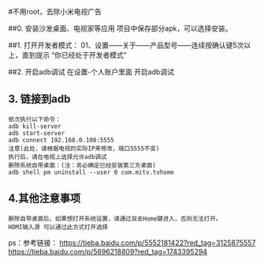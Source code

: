 #不用root，去除小米电视广告

##0. 安装沙发桌面、电视家等应用
	项目中保存部分apk，可以选择安装。

##1. 打开开发者模式：
    01、设置——关于——产品型号——连续按确认键5次以上，直到提示 “你已经处于开发者模式”

##2. 开启adb调试
    在设置-个人账户里面 开启adb调试

## 3. 链接到adb
	依次执行以下命令：
	adb kill-server
	adb start-server	
	adb connect 192.168.0.108:5555	
	注意(此处，请根据电视的实际IP来修改，端口5555不变)
	执行后，请在电视上选择允许adb调试
	删除系统自带桌面：(注：务必确定已经安装第三方桌面)
	adb shell pm uninstall --user 0 com.mitv.tvhome

## 4.其他注意事项
	删除自带桌面后，如果想打开系统设置，请通过双击Home键进入，否则无法打开。
	HDMI输入源 可以通过此方式打开选择



ps：参考链接：
	https://tieba.baidu.com/p/5552181422?red_tag=3125875557
	https://tieba.baidu.com/p/5696218809?red_tag=1743395294